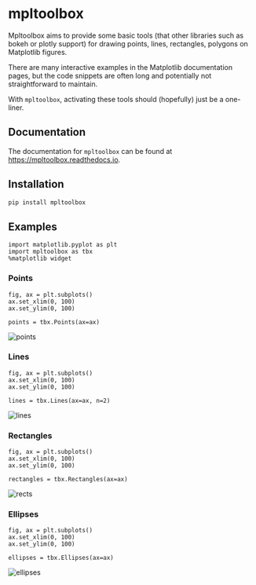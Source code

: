 # mpltoolbox

Mpltoolbox aims to provide some basic tools (that other libraries such as bokeh or plotly support) for drawing points, lines, rectangles, polygons on Matplotlib figures.

There are many interactive examples in the Matplotlib documentation pages,
but the code snippets are often long and potentially not straightforward to maintain.

With `mpltoolbox`, activating these tools should (hopefully) just be a one-liner.

## Documentation

The documentation for `mpltoolbox` can be found at https://mpltoolbox.readthedocs.io.

## Installation

```sh
pip install mpltoolbox
```

## Examples

```Py
import matplotlib.pyplot as plt
import mpltoolbox as tbx
%matplotlib widget
```

### Points

```Py
fig, ax = plt.subplots()
ax.set_xlim(0, 100)
ax.set_ylim(0, 100)

points = tbx.Points(ax=ax)
```

![points](https://mpltoolbox.readthedocs.io/en/latest/_images/points_4_0.png)


### Lines

```Py
fig, ax = plt.subplots()
ax.set_xlim(0, 100)
ax.set_ylim(0, 100)

lines = tbx.Lines(ax=ax, n=2)
```

![lines](https://mpltoolbox.readthedocs.io/en/latest/_images/lines_4_0.png)

### Rectangles

```Py
fig, ax = plt.subplots()
ax.set_xlim(0, 100)
ax.set_ylim(0, 100)

rectangles = tbx.Rectangles(ax=ax)
```

![rects](https://mpltoolbox.readthedocs.io/en/latest/_images/rectangles_4_0.png)

### Ellipses

```Py
fig, ax = plt.subplots()
ax.set_xlim(0, 100)
ax.set_ylim(0, 100)

ellipses = tbx.Ellipses(ax=ax)
```

![ellipses](https://mpltoolbox.readthedocs.io/en/latest/_images/ellipses_4_0.png)
